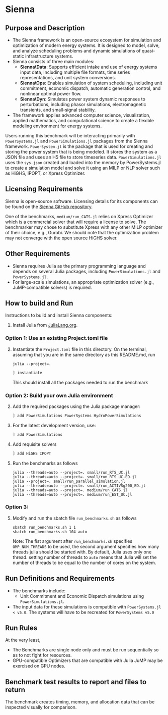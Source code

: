 
# Sienna

## Purpose and Description

- The Sienna framework is an open-source ecosystem for simulation and optimization of modern energy systems. It is designed to model, solve, and analyze scheduling problems and dynamic simulations of quasi-static infrastructure systems.
- Sienna consists of three main modules:
  - **Sienna\Data**: Supports efficient intake and use of energy systems input data, including multiple file formats, time series representations, and unit system conversions.
  - **Sienna\Ops**: Enables simulation of system scheduling, including unit commitment, economic dispatch, automatic generation control, and nonlinear optimal power flow.
  - **Sienna\Dyn**: Simulates power system dynamic responses to perturbations, including phasor simulations, electromagnetic transients, and small-signal stability.
- The framework applies advanced computer science, visualization, applied mathematics, and computational science to create a flexible modeling environment for energy systems.

Users running this benchmark will be interacting primarily with `PowerSystems.jl` and `PowerSimulations.jl` packages from the Sienna framework.
`PowerSystem.jl` is the package that is used for creating and storing the power system that is being modeled. It stores the system as a JSON file and uses an H5 file to store timeseries data.
`PowerSimulations.jl` uses the `sys.json` created and loaded into the memory by PowerSystems.jl to create a simulation model and solve it using an MILP or NLP solver such as HiGHS, IPOPT, or Xpress Optimizer.

## Licensing Requirements

Sienna is open-source software. Licensing details for its components can be found on the [Sienna GitHub repository](https://github.com/NREL-Sienna). 

One of the benchmarks, `medium/run_CATS.jl` relies on Xpress Optimizer which is a commercial solver that will require a license to solve. The benchmarker may chose to substitute Xpress with any other MILP optimizer of their choice, e.g., Gurobi. We should note that the optimization problem may not converge with the open source HiGHS solver.

## Other Requirements

- Sienna requires Julia as the primary programming language and depends on several Julia packages, including `PowerSimulations.jl` and `PowerSystems.jl`.
- For large-scale simulations, an appropriate optimization solver (e.g., JuMP-compatible solvers) is required.

## How to build and Run

Instructions to build and install Sienna components:

1. Install Julia from [JuliaLang.org](https://julialang.org/).

### Option 1: Use an existing Project.toml file
2. Instantiate the `Project.toml` file in this directory. On 
the terminal, assuming that you are in the same directory as this
README.md, run
   ```shell
   julia --project=.
   ```
   ```julia
   ] instantiate
   ```
   This should install all the packages needed to run the benchmark

### Option 2: Build your own Julia environment

2. Add the required packages using the Julia package manager:
   ```julia
   ] add PowerSimulations PowerSystems HydroPowerSimulations
   ```

3. For the latest development version, use:
   ```julia
   ] add PowerSimulations
   ```
4. Add requisite solvers
   ```julia
   ] add HiGHS IPOPT
   ```

5. Run the benchmarks as follows
   ```shell
   julia --threads=auto --project=. small/run_RTS_UC.jl
   julia --threads=auto --project=. small/run_RTS_UC-ED.jl
   julia --project=. small/run_parallel_simulation.jl
   julia --threads=auto --project=. small/run_ACTIVSg200_ED.jl
   julia --threads=auto --project=. medium/run_CATS.jl
   julia --threads=auto --project=. medium/run_EST_UC.jl
   ```

### Option 3:

5. Modify and run the sbatch file `run_benchmarks.sh` as follows

   ```shell
   sbatch run_benchmarks.sh 1 1 
   sbatch run_benchmarks.sh 104 auto
   ```

   Note: The fist argument after `run_benchmarks.sh` specifies `OMP_NUM_THREADS` to be used, the second argument specifies how many threads julia should be started with. By default, Julia uses only one thread. setting number of threads to `auto` means that Julia will set the number of threads to be equal to the number of cores on the system.

## Run Definitions and Requirements

- The benchmarks include:
  - Unit Commitment and Economic Dispatch simulations using `PowerSimulations.jl`.
- The input data for these simulations is compatible with `PowerSystems.jl < v5.0`. The systems will have to be recreated for `PowerSystems v5.0`

## Run Rules

At the very least,

- The Benchmarks are single node only and must be run sequentially so as to not fight for resources.
- GPU-compatible Optimizers that are compatible with Julia JuMP may be exercised on GPU nodes. 

## Benchmark test results to report and files to return

The benchmark creates timing, memory, and allocation data that can be inspected visually for comparison.
